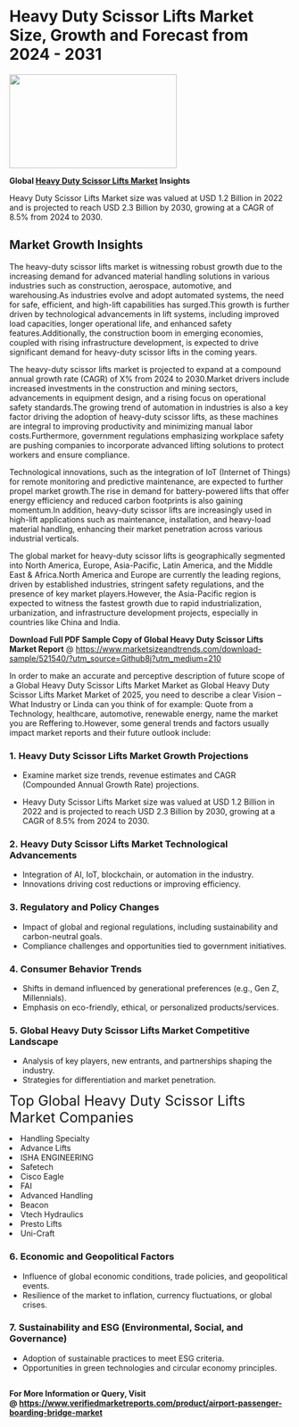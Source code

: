 <H1>Heavy Duty Scissor Lifts Market Size, Growth and Forecast from 2024 - 2031</H1><img class="aligncenter size-medium wp-image-584254" src="https://thirdeyenews.in/wp-content/uploads/2024/09/Global-Market-Research-300x168.jpeg" alt="" width="300" height="168" /><p><strong>Global&nbsp;<a href="https://www.marketsizeandtrends.com/download-sample/521540/?utm_source=Github8j?utm_medium=210">Heavy Duty Scissor Lifts Market</a> Insights</strong></p><p>Heavy Duty Scissor Lifts Market size was valued at USD 1.2 Billion in 2022 and is projected to reach USD 2.3 Billion by 2030, growing at a CAGR of 8.5% from 2024 to 2030.</p><p><h2>Market Growth Insights</h2> <p>The heavy-duty scissor lifts market is witnessing robust growth due to the increasing demand for advanced material handling solutions in various industries such as construction, aerospace, automotive, and warehousing.As industries evolve and adopt automated systems, the need for safe, efficient, and high-lift capabilities has surged.This growth is further driven by technological advancements in lift systems, including improved load capacities, longer operational life, and enhanced safety features.Additionally, the construction boom in emerging economies, coupled with rising infrastructure development, is expected to drive significant demand for heavy-duty scissor lifts in the coming years.</p> <p>The heavy-duty scissor lifts market is projected to expand at a compound annual growth rate (CAGR) of X% from 2024 to 2030.Market drivers include increased investments in the construction and mining sectors, advancements in equipment design, and a rising focus on operational safety standards.The growing trend of automation in industries is also a key factor driving the adoption of heavy-duty scissor lifts, as these machines are integral to improving productivity and minimizing manual labor costs.Furthermore, government regulations emphasizing workplace safety are pushing companies to incorporate advanced lifting solutions to protect workers and ensure compliance.</p> <p>Technological innovations, such as the integration of IoT (Internet of Things) for remote monitoring and predictive maintenance, are expected to further propel market growth.The rise in demand for battery-powered lifts that offer energy efficiency and reduced carbon footprints is also gaining momentum.In addition, heavy-duty scissor lifts are increasingly used in high-lift applications such as maintenance, installation, and heavy-load material handling, enhancing their market penetration across various industrial verticals.</p> <p>The global market for heavy-duty scissor lifts is geographically segmented into North America, Europe, Asia-Pacific, Latin America, and the Middle East & Africa.North America and Europe are currently the leading regions, driven by established industries, stringent safety regulations, and the presence of key market players.However, the Asia-Pacific region is expected to witness the fastest growth due to rapid industrialization, urbanization, and infrastructure development projects, especially in countries like China and India.</p> <p><span class=""><strong>Download Full PDF Sample Copy of Global Heavy Duty Scissor Lifts Market Report</strong> @ <a href="https://www.marketsizeandtrends.com/download-sample/521540/?utm_source=Github8j?utm_medium=210" target="_blank">https://www.marketsizeandtrends.com/download-sample/521540/?utm_source=Github8j?utm_medium=210</a></span></p><p>In order to make an accurate and perceptive description of future scope of a Global&nbsp;Heavy Duty Scissor Lifts Market Market as Global&nbsp;Heavy Duty Scissor Lifts Market Market of 2025, you need to describe a clear Vision &ndash; What Industry or Linda can you think of for example: Quote from a Technology, healthcare, automotive, renewable energy, name the market you are Reffering to.However, some general trends and factors usually impact market reports and their future outlook include:</p><h3>1.&nbsp;<strong>Heavy Duty Scissor Lifts Market Growth Projections</strong></h3><ul><li>Examine market size trends, revenue estimates and CAGR (Compounded Annual Growth Rate) projections.</li><li><p>Heavy Duty Scissor Lifts Market size was valued at USD 1.2 Billion in 2022 and is projected to reach USD 2.3 Billion by 2030, growing at a CAGR of 8.5% from 2024 to 2030.</p></li></ul><h3>2.&nbsp;<strong>Heavy Duty Scissor Lifts Market Technological Advancements</strong></h3><ul><li>Integration of AI, IoT, blockchain, or automation in the industry.</li><li>Innovations driving cost reductions or improving efficiency.</li></ul><h3>3.&nbsp;<strong>Regulatory and Policy Changes</strong></h3><ul><li>Impact of global and regional regulations, including sustainability and carbon-neutral goals.</li><li>Compliance challenges and opportunities tied to government initiatives.</li></ul><h3>4.&nbsp;<strong>Consumer Behavior Trends</strong></h3><ul><li>Shifts in demand influenced by generational preferences (e.g., Gen Z, Millennials).</li><li>Emphasis on eco-friendly, ethical, or personalized products/services.</li></ul><h3>5.&nbsp;<strong>Global Heavy Duty Scissor Lifts Market Competitive Landscape</strong></h3><ul><li>Analysis of key players, new entrants, and partnerships shaping the industry.</li><li>Strategies for differentiation and market penetration.</li></ul><p data-pm-slice="1 1 []"><span style="color: inherit; font-family: inherit; font-size: 25px;">Top Global Heavy Duty Scissor Lifts Market Companies</span></p><div class="" data-test-id=""><p><li>Handling Specialty</li><li> Advance Lifts</li><li> ISHA ENGINEERING</li><li> Safetech</li><li> Cisco Eagle</li><li> FAI</li><li> Advanced Handling</li><li> Beacon</li><li> Vtech Hydraulics</li><li> Presto Lifts</li><li> Uni-Craft</li></p></div><h3>6.&nbsp;<strong>Economic and Geopolitical Factors</strong></h3><ul><li>Influence of global economic conditions, trade policies, and geopolitical events.</li><li>Resilience of the market to inflation, currency fluctuations, or global crises.</li></ul><h3>7.&nbsp;<strong>Sustainability and ESG (Environmental, Social, and Governance)</strong></h3><ul><li>Adoption of sustainable practices to meet ESG criteria.</li><li>Opportunities in green technologies and circular economy principles.</li></ul><h2><strong style="font-size: 14px;">For More Information or Query, Visit @&nbsp;</strong><a style="background-color: #ffffff; font-size: 14px;" href="https://www.marketsizeandtrends.com/report/heavy-duty-scissor-lifts-market/" target="_blank">https://www.verifiedmarketreports.com/product/airport-passenger-boarding-bridge-market</a></h2>